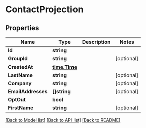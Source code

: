 # ContactProjection

## Properties

Name | Type | Description | Notes
------------ | ------------- | ------------- | -------------
**Id** | **string** |  | 
**GroupId** | **string** |  | [optional] 
**CreatedAt** | [**time.Time**](time.Time) |  | 
**LastName** | **string** |  | [optional] 
**Company** | **string** |  | [optional] 
**EmailAddresses** | **[]string** |  | [optional] 
**OptOut** | **bool** |  | 
**FirstName** | **string** |  | [optional] 

[[Back to Model list]](../README#documentation-for-models) [[Back to API list]](../README#documentation-for-api-endpoints) [[Back to README]](../README)


